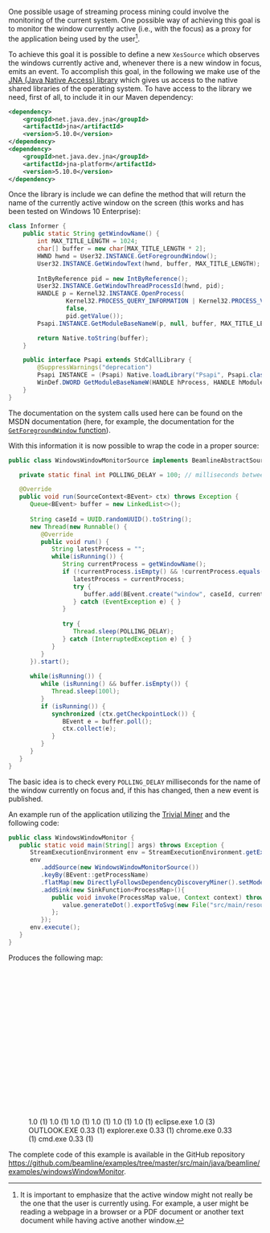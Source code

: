 One possible usage of streaming process mining could involve the monitoring of the current system. One possible way of achieving this goal is to monitor the window currently active (i.e., with the focus) as a proxy for the application being used by the user[^1].

[^1]: It is important to emphasize that the active window might not really be the one that the user is currently using. For example, a user might be reading a webpage in a browser or a PDF document or another text document while having active another window.

To achieve this goal it is possible to define a new `XesSource` which observes the windows currently active and, whenever there is a new window in focus, emits an event. To accomplish this goal, in the following we make use of the [JNA (Java Native Access) library](https://en.wikipedia.org/wiki/Java_Native_Access) which gives us access to the native shared libraries of the operating system. To have access to the library we need, first of all, to include it in our Maven dependency:
```xml
<dependency>
	<groupId>net.java.dev.jna</groupId>
	<artifactId>jna</artifactId>
	<version>5.10.0</version>
</dependency>
<dependency>
	<groupId>net.java.dev.jna</groupId>
	<artifactId>jna-platform</artifactId>
	<version>5.10.0</version>
</dependency>
```

Once the library is include we can define the method that will return the name of the currently active window on the screen (this works and has been tested on Windows 10 Enterprise):

```java
class Informer {
	public static String getWindowName() {
		int MAX_TITLE_LENGTH = 1024;
		char[] buffer = new char[MAX_TITLE_LENGTH * 2];
		HWND hwnd = User32.INSTANCE.GetForegroundWindow();
		User32.INSTANCE.GetWindowText(hwnd, buffer, MAX_TITLE_LENGTH);
		
		IntByReference pid = new IntByReference();
		User32.INSTANCE.GetWindowThreadProcessId(hwnd, pid);
		HANDLE p = Kernel32.INSTANCE.OpenProcess(
				Kernel32.PROCESS_QUERY_INFORMATION | Kernel32.PROCESS_VM_READ,
				false,
				pid.getValue());
		Psapi.INSTANCE.GetModuleBaseNameW(p, null, buffer, MAX_TITLE_LENGTH);

		return Native.toString(buffer);
	}

	public interface Psapi extends StdCallLibrary {
		@SuppressWarnings("deprecation")
		Psapi INSTANCE = (Psapi) Native.loadLibrary("Psapi", Psapi.class);
		WinDef.DWORD GetModuleBaseNameW(HANDLE hProcess, HANDLE hModule, char[] lpBaseName, int nSize);
	}
}
```
The documentation on the system calls used here can be found on the MSDN documentation (here, for example, the documentation for the [`GetForegroundWindow` function](https://docs.microsoft.com/en-us/windows/win32/api/winuser/nf-winuser-getforegroundwindow)).

With this information it is now possible to wrap the code in a proper source:
```java
public class WindowsWindowMonitorSource implements BeamlineAbstractSource {

   private static final int POLLING_DELAY = 100; // milliseconds between checks of the active window

   @Override
   public void run(SourceContext<BEvent> ctx) throws Exception {
      Queue<BEvent> buffer = new LinkedList<>();
      
      String caseId = UUID.randomUUID().toString();
      new Thread(new Runnable() {
         @Override
         public void run() {
            String latestProcess = "";
            while(isRunning()) {
               String currentProcess = getWindowName();
               if (!currentProcess.isEmpty() && !currentProcess.equals(latestProcess)) {
                  latestProcess = currentProcess;
                  try {
                     buffer.add(BEvent.create("window", caseId, currentProcess));
                  } catch (EventException e) { }
               }
               
               try {
                  Thread.sleep(POLLING_DELAY);
               } catch (InterruptedException e) { }
            }
         }
      }).start();
      
      while(isRunning()) {
         while (isRunning() && buffer.isEmpty()) {
            Thread.sleep(100l);
         }
         if (isRunning()) {
            synchronized (ctx.getCheckpointLock()) {
               BEvent e = buffer.poll();
               ctx.collect(e);
            }
         }
      }
   }
}
```
The basic idea is to check every `POLLING_DELAY` milliseconds for the name of the window currently on focus and, if this has changed, then a new event is published.

An example run of the application utilizing the [Trivial Miner](../implemented-techniques/discovery-trivial.md) and the following code:
```java
public class WindowsWindowMonitor {
   public static void main(String[] args) throws Exception {
      StreamExecutionEnvironment env = StreamExecutionEnvironment.getExecutionEnvironment();
      env
         .addSource(new WindowsWindowMonitorSource())
         .keyBy(BEvent::getProcessName)
         .flatMap(new DirectlyFollowsDependencyDiscoveryMiner().setModelRefreshRate(1).setMinDependency(0))
         .addSink(new SinkFunction<ProcessMap>(){
            public void invoke(ProcessMap value, Context context) throws Exception {
               value.generateDot().exportToSvg(new File("src/main/resources/output/output.svg"));
            };
         });
      env.execute();
   }
}
```

Produces the following map:
<figure>

<svg width="324px" height="281px"
 viewBox="0.00 0.00 323.50 281.00" xmlns="http://www.w3.org/2000/svg" xmlns:xlink="http://www.w3.org/1999/xlink">
<g id="graph0" class="graph" transform="scale(1.0 1.0) rotate(0.0) translate(4.0 277.0)">
<title>G</title>
<polygon fill="white" stroke="none" points="-4,4 -4,-277 319.5,-277 319.5,4 -4,4"/>
<!-- e3e9b1010&#45;99f2&#45;42f2&#45;9a8b&#45;b87c95a37494&#45;&gt;e886f2ff8&#45;9c79&#45;453a&#45;b67e&#45;a8ab38501ee0 -->
<g id="e0cb93538&#45;c36f&#45;416d&#45;a3a7&#45;a12ce9b8df3d" class="edge"><title>e3e9b1010&#45;99f2&#45;42f2&#45;9a8b&#45;b87c95a37494&#45;&gt;e886f2ff8&#45;9c79&#45;453a&#45;b67e&#45;a8ab38501ee0</title>
<path fill="none" stroke="#252526" stroke-width="9" d="M204,-151.5C204,-151.5 154.08,-127.834 114.952,-109.285"/>
<polygon fill="#252526" stroke="#252526" stroke-width="9" points="116.443,-105.634 110.238,-107.05 113.069,-112.75 116.443,-105.634"/>
<text text-anchor="middle" x="158.5" y="-117.6" font-family="Arial" font-size="8.00"> 1.0 (1)</text>
</g>
<!-- e3e9b1010&#45;99f2&#45;42f2&#45;9a8b&#45;b87c95a37494&#45;&gt;ef91712ff&#45;1664&#45;431b&#45;9547&#45;561693db89c9 -->
<g id="e95208fa4&#45;1fa4&#45;41a5&#45;941c&#45;eacff0041769" class="edge"><title>e3e9b1010&#45;99f2&#45;42f2&#45;9a8b&#45;b87c95a37494&#45;&gt;ef91712ff&#45;1664&#45;431b&#45;9547&#45;561693db89c9</title>
<path fill="none" stroke="#252526" stroke-width="9" d="M204,-151.5C204,-151.5 172.653,-132.971 180,-115 180.487,-113.808 181.054,-112.639 181.686,-111.498"/>
<polygon fill="#252526" stroke="#252526" stroke-width="9" points="185.035,-113.569 184.411,-107.236 178.4,-109.327 185.035,-113.569"/>
<text text-anchor="middle" x="193.5" y="-117.6" font-family="Arial" font-size="8.00"> 1.0 (1)</text>
</g>
<!-- e98d60a8f&#45;7389&#45;47c7&#45;aea3&#45;7b135deb82db&#45;&gt;e3e9b1010&#45;99f2&#45;42f2&#45;9a8b&#45;b87c95a37494 -->
<g id="e45c99a84&#45;b50f&#45;4a79&#45;b06b&#45;e322d6628509" class="edge"><title>e98d60a8f&#45;7389&#45;47c7&#45;aea3&#45;7b135deb82db&#45;&gt;e3e9b1010&#45;99f2&#45;42f2&#45;9a8b&#45;b87c95a37494</title>
<path fill="none" stroke="#252526" stroke-width="9" d="M227,-21.5C227,-21.5 257.48,-41.1689 267,-66 273.523,-83.0147 275.381,-90.8194 267,-107 262.583,-115.528 255.696,-122.77 248.07,-128.778"/>
<polygon fill="#252526" stroke="#252526" stroke-width="9" points="245.42,-125.842 243.769,-131.988 250.131,-132.153 245.42,-125.842"/>
<text text-anchor="middle" x="285.5" y="-84.6" font-family="Arial" font-size="8.00"> 1.0 (1)</text>
</g>
<!-- e886f2ff8&#45;9c79&#45;453a&#45;b67e&#45;a8ab38501ee0&#45;&gt;e98d60a8f&#45;7389&#45;47c7&#45;aea3&#45;7b135deb82db -->
<g id="edf90044f&#45;5944&#45;45a0&#45;aa96&#45;dc8d00ce9018" class="edge"><title>e886f2ff8&#45;9c79&#45;453a&#45;b67e&#45;a8ab38501ee0&#45;&gt;e98d60a8f&#45;7389&#45;47c7&#45;aea3&#45;7b135deb82db</title>
<path fill="none" stroke="#252526" stroke-width="9" d="M69,-85.5C69,-85.5 128.14,-61.5448 174.055,-42.946"/>
<polygon fill="#252526" stroke="#252526" stroke-width="9" points="175.58,-46.5766 178.736,-41.0499 172.624,-39.2776 175.58,-46.5766"/>
<text text-anchor="middle" x="171.5" y="-51.6" font-family="Arial" font-size="8.00"> 1.0 (1)</text>
</g>
<!-- e3c37b245&#45;6359&#45;445f&#45;b594&#45;77d60b1ea9c8&#45;&gt;e3e9b1010&#45;99f2&#45;42f2&#45;9a8b&#45;b87c95a37494 -->
<g id="ece05f8f4&#45;aab5&#45;482a&#45;9466&#45;446784c855c3" class="edge"><title>e3c37b245&#45;6359&#45;445f&#45;b594&#45;77d60b1ea9c8&#45;&gt;e3e9b1010&#45;99f2&#45;42f2&#45;9a8b&#45;b87c95a37494</title>
<path fill="none" stroke="#252526" stroke-width="9" d="M204,-217.5C204,-217.5 204,-196.451 204,-178.496"/>
<polygon fill="#252526" stroke="#252526" stroke-width="9" points="207.938,-178.05 204,-173.05 200.063,-178.05 207.938,-178.05"/>
<text text-anchor="middle" x="217.5" y="-183.6" font-family="Arial" font-size="8.00"> 1.0 (1)</text>
</g>
<!-- ef91712ff&#45;1664&#45;431b&#45;9547&#45;561693db89c9&#45;&gt;e3e9b1010&#45;99f2&#45;42f2&#45;9a8b&#45;b87c95a37494 -->
<g id="e963f7715&#45;2ed9&#45;4784&#45;911d&#45;9ca26e5aaf5e" class="edge"><title>ef91712ff&#45;1664&#45;431b&#45;9547&#45;561693db89c9&#45;&gt;e3e9b1010&#45;99f2&#45;42f2&#45;9a8b&#45;b87c95a37494</title>
<path fill="none" stroke="#252526" stroke-width="9" d="M207,-87.5C207,-87.5 207.881,-107.802 207,-124 206.947,-124.971 206.884,-125.961 206.812,-126.96"/>
<polygon fill="#252526" stroke="#252526" stroke-width="9" points="202.884,-126.682 206.393,-131.992 210.732,-127.336 202.884,-126.682"/>
<text text-anchor="middle" x="220.5" y="-117.6" font-family="Arial" font-size="8.00"> 1.0 (1)</text>
</g>
<!-- ef949dfe4&#45;9d22&#45;4d8e&#45;8a7a&#45;04df7737f67d&#45;&gt;e3c37b245&#45;6359&#45;445f&#45;b594&#45;77d60b1ea9c8 -->
<g id="ebd0e2212&#45;4726&#45;4f61&#45;81dc&#45;0651204015b6" class="edge"><title>ef949dfe4&#45;9d22&#45;4d8e&#45;8a7a&#45;04df7737f67d&#45;&gt;e3c37b245&#45;6359&#45;445f&#45;b594&#45;77d60b1ea9c8</title>
<path fill="none" stroke="#acb89c" stroke-width="2" stroke-dasharray="5,2" d="M204,-267.5C204,-267.5 204,-255.872 204,-244.062"/>
<polygon fill="#acb89c" stroke="#acb89c" stroke-width="2" points="205.75,-244.023 204,-239.023 202.25,-244.023 205.75,-244.023"/>
<text text-anchor="middle" x="205.5" y="-249.6" font-family="Arial" font-size="8.00"> </text>
</g>
<!-- e3e9b1010&#45;99f2&#45;42f2&#45;9a8b&#45;b87c95a37494 -->
<g id="e3e9b1010&#45;99f2&#45;42f2&#45;9a8b&#45;b87c95a37494" class="node"><title>e3e9b1010&#45;99f2&#45;42f2&#45;9a8b&#45;b87c95a37494</title>
<path fill="#0b4971" stroke="black" d="M256.5,-173C256.5,-173 151.5,-173 151.5,-173 145.5,-173 139.5,-167 139.5,-161 139.5,-161 139.5,-144 139.5,-144 139.5,-138 145.5,-132 151.5,-132 151.5,-132 256.5,-132 256.5,-132 262.5,-132 268.5,-138 268.5,-144 268.5,-144 268.5,-161 268.5,-161 268.5,-167 262.5,-173 256.5,-173"/>
<text text-anchor="start" x="147.5" y="-152.4" font-family="Arial" font-size="22.00" fill="#ffffff">eclipse.exe</text>
<text text-anchor="start" x="256.5" y="-152.4" font-family="Arial" font-size="14.00" fill="#ffffff"> </text>
<text text-anchor="start" x="188" y="-139.2" font-family="Arial" font-size="11.00" fill="#ffffff">1.0 (3)</text>
</g>
<!-- e98d60a8f&#45;7389&#45;47c7&#45;aea3&#45;7b135deb82db -->
<g id="e98d60a8f&#45;7389&#45;47c7&#45;aea3&#45;7b135deb82db" class="node"><title>e98d60a8f&#45;7389&#45;47c7&#45;aea3&#45;7b135deb82db</title>
<path fill="#8eb6cd" stroke="black" d="M303.5,-41C303.5,-41 150.5,-41 150.5,-41 144.5,-41 138.5,-35 138.5,-29 138.5,-29 138.5,-12 138.5,-12 138.5,-6 144.5,-0 150.5,-0 150.5,-0 303.5,-0 303.5,-0 309.5,-0 315.5,-6 315.5,-12 315.5,-12 315.5,-29 315.5,-29 315.5,-35 309.5,-41 303.5,-41"/>
<text text-anchor="start" x="146.5" y="-20.4" font-family="Arial" font-size="22.00" fill="#000000">OUTLOOK.EXE</text>
<text text-anchor="start" x="303.5" y="-20.4" font-family="Arial" font-size="14.00" fill="#000000"> </text>
<text text-anchor="start" x="208" y="-7.2" font-family="Arial" font-size="11.00" fill="#000000">0.33 (1)</text>
</g>
<!-- e886f2ff8&#45;9c79&#45;453a&#45;b67e&#45;a8ab38501ee0 -->
<g id="e886f2ff8&#45;9c79&#45;453a&#45;b67e&#45;a8ab38501ee0" class="node"><title>e886f2ff8&#45;9c79&#45;453a&#45;b67e&#45;a8ab38501ee0</title>
<path fill="#8eb6cd" stroke="black" d="M126,-107C126,-107 12,-107 12,-107 6,-107 0,-101 0,-95 0,-95 0,-78 0,-78 0,-72 6,-66 12,-66 12,-66 126,-66 126,-66 132,-66 138,-72 138,-78 138,-78 138,-95 138,-95 138,-101 132,-107 126,-107"/>
<text text-anchor="start" x="8" y="-86.4" font-family="Arial" font-size="22.00" fill="#000000">explorer.exe</text>
<text text-anchor="start" x="126" y="-86.4" font-family="Arial" font-size="14.00" fill="#000000"> </text>
<text text-anchor="start" x="50" y="-73.2" font-family="Arial" font-size="11.00" fill="#000000">0.33 (1)</text>
</g>
<!-- e3c37b245&#45;6359&#45;445f&#45;b594&#45;77d60b1ea9c8 -->
<g id="e3c37b245&#45;6359&#45;445f&#45;b594&#45;77d60b1ea9c8" class="node"><title>e3c37b245&#45;6359&#45;445f&#45;b594&#45;77d60b1ea9c8</title>
<path fill="#8eb6cd" stroke="black" d="M259,-239C259,-239 149,-239 149,-239 143,-239 137,-233 137,-227 137,-227 137,-210 137,-210 137,-204 143,-198 149,-198 149,-198 259,-198 259,-198 265,-198 271,-204 271,-210 271,-210 271,-227 271,-227 271,-233 265,-239 259,-239"/>
<text text-anchor="start" x="145" y="-218.4" font-family="Arial" font-size="22.00" fill="#000000">chrome.exe</text>
<text text-anchor="start" x="259" y="-218.4" font-family="Arial" font-size="14.00" fill="#000000"> </text>
<text text-anchor="start" x="185" y="-205.2" font-family="Arial" font-size="11.00" fill="#000000">0.33 (1)</text>
</g>
<!-- ef91712ff&#45;1664&#45;431b&#45;9547&#45;561693db89c9 -->
<g id="ef91712ff&#45;1664&#45;431b&#45;9547&#45;561693db89c9" class="node"><title>ef91712ff&#45;1664&#45;431b&#45;9547&#45;561693db89c9</title>
<path fill="#8eb6cd" stroke="black" d="M246,-107C246,-107 168,-107 168,-107 162,-107 156,-101 156,-95 156,-95 156,-78 156,-78 156,-72 162,-66 168,-66 168,-66 246,-66 246,-66 252,-66 258,-72 258,-78 258,-78 258,-95 258,-95 258,-101 252,-107 246,-107"/>
<text text-anchor="start" x="164" y="-86.4" font-family="Arial" font-size="22.00" fill="#000000">cmd.exe</text>
<text text-anchor="start" x="246" y="-86.4" font-family="Arial" font-size="14.00" fill="#000000"> </text>
<text text-anchor="start" x="188" y="-73.2" font-family="Arial" font-size="11.00" fill="#000000">0.33 (1)</text>
</g>
<!-- ef949dfe4&#45;9d22&#45;4d8e&#45;8a7a&#45;04df7737f67d -->
<g id="ef949dfe4&#45;9d22&#45;4d8e&#45;8a7a&#45;04df7737f67d" class="node"><title>ef949dfe4&#45;9d22&#45;4d8e&#45;8a7a&#45;04df7737f67d</title>
<ellipse fill="#ced6bd" stroke="#595f45" cx="204" cy="-268.5" rx="4.5" ry="4.5"/>
</g>
</g>
</svg>

</figure>

The complete code of this example is available in the GitHub repository <https://github.com/beamline/examples/tree/master/src/main/java/beamline/examples/windowsWindowMonitor>.


